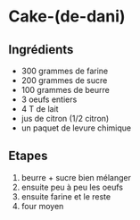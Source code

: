 # Cake-\(de-dani\)

## Ingrédients

* 300 grammes de farine
* 200 grammes de sucre
* 100 grammes de beurre
* 3 oeufs entiers
* 4 T de lait
* jus de citron \(1/2 citron\)
* un paquet de levure chimique

## Etapes

1. beurre + sucre bien mélanger
2. ensuite peu à peu les oeufs
3. ensuite farine et le reste
4. four moyen 

